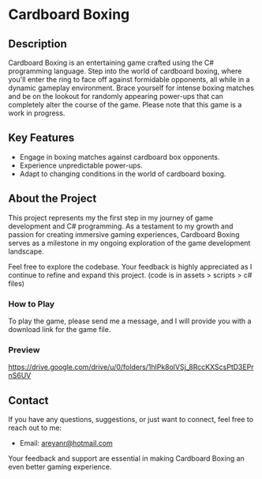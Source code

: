 # Cardboard Boxing

## Description

Cardboard Boxing is an entertaining game crafted using the C# programming language. Step into the world of cardboard boxing, where you'll enter the ring to face off against formidable opponents, all while in a dynamic gameplay environment. Brace yourself for intense boxing matches and be on the lookout for randomly appearing power-ups that can completely alter the course of the game. Please note that this game is a work in progress.

## Key Features

- Engage in boxing matches against cardboard box opponents.
- Experience unpredictable power-ups.
- Adapt to changing conditions in the world of cardboard boxing.

## About the Project

This project represents my the first step in my journey of game development and C# programming. As a testament to my growth and passion for creating immersive gaming experiences, Cardboard Boxing serves as a milestone in my ongoing exploration of the game development landscape.

Feel free to explore the codebase. Your feedback is highly appreciated as I continue to refine and expand this project. 
(code is in assets > scripts > c# files)

### How to Play

To play the game, please send me a message, and I will provide you with a download link for the game file.

### Preview

https://drive.google.com/drive/u/0/folders/1hlPk8olVSj_8RccKXScsPtD3EPrnS6UV

## Contact

If you have any questions, suggestions, or just want to connect, feel free to reach out to me:

- Email: areyanr@hotmail.com

Your feedback and support are essential in making Cardboard Boxing an even better gaming experience.
